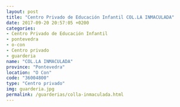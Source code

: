 ```yaml
---
layout: post
title: "Centro Privado de Educación Infantil COL.LA INMACULADA"
date: 2017-09-20 20:57:05 +0200
categories:
- Centro Privado de Educación Infantil
- pontevedra
- o-con
- Centro privado
- guarderia
name: "COL.LA INMACULADA"
province: "Pontevedra"
location: "O Con"
code: "36004800"
type: "Centro privado"
img: guarderia.jpg
permalink: /guarderias/colla-inmaculada.html
---
```

